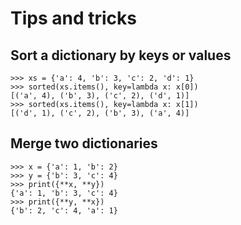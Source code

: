 # Tips and tricks #

## Sort a dictionary by keys or values ##

``` python-console
>>> xs = {'a': 4, 'b': 3, 'c': 2, 'd': 1}
>>> sorted(xs.items(), key=lambda x: x[0])
[('a', 4), ('b', 3), ('c', 2), ('d', 1)]
>>> sorted(xs.items(), key=lambda x: x[1])
[('d', 1), ('c', 2), ('b', 3), ('a', 4)]
```

## Merge two dictionaries ##

``` python-console
>>> x = {'a': 1, 'b': 2}
>>> y = {'b': 3, 'c': 4}
>>> print({**x, **y})
{'a': 1, 'b': 3, 'c': 4}
>>> print({**y, **x})
{'b': 2, 'c': 4, 'a': 1}
```
